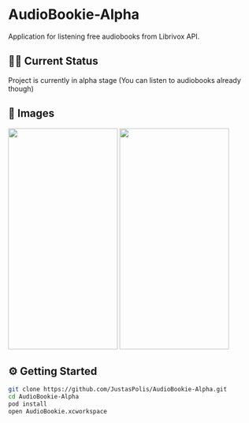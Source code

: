 # AudioBookie-Alpha

Application for listening free audiobooks from Librivox API. 

## 🏃‍♂️ Current Status

Project is currently in alpha stage (You can listen to audiobooks already though)

## 🌁 Images

<img src="https://user-images.githubusercontent.com/20723848/108503088-78bcf680-72bc-11eb-840e-618f430e0704.png" width="222" height="448"> <img src="https://user-images.githubusercontent.com/20723848/108346240-d7fd0700-71e7-11eb-837c-62f39e1edcb8.png" width="222" height="448">

## ⚙️ Getting Started

``` bash
git clone https://github.com/JustasPolis/AudioBookie-Alpha.git
cd AudioBookie-Alpha
pod install
open AudioBookie.xcworkspace
```
